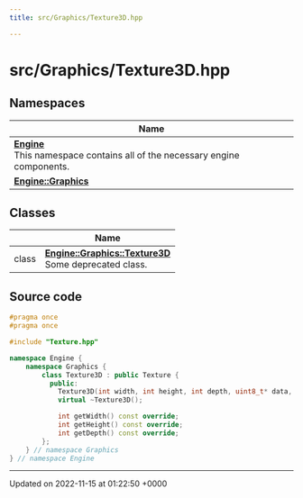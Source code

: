 ```yaml
---
title: src/Graphics/Texture3D.hpp

---
```


# src/Graphics/Texture3D.hpp



## Namespaces

| Name           |
| -------------- |
| **[Engine](/namespaces/namespaceEngine.md)** <br>This namespace contains all of the necessary engine components.  |
| **[Engine::Graphics](/namespaces/namespaceEngine_1_1Graphics.md)**  |

## Classes

|                | Name           |
| -------------- | -------------- |
| class | **[Engine::Graphics::Texture3D](/classes/classEngine_1_1Graphics_1_1Texture3D.md)** <br>Some deprecated class.  |




## Source code

```cpp
#pragma once
#pragma once

#include "Texture.hpp"

namespace Engine {
    namespace Graphics {
        class Texture3D : public Texture {
          public:
            Texture3D(int width, int height, int depth, uint8_t* data, Texture::Type type = Texture::Type::RGBA8);
            virtual ~Texture3D();

            int getWidth() const override;
            int getHeight() const override;
            int getDepth() const override;
        };
    } // namespace Graphics
} // namespace Engine
```


-------------------------------

Updated on 2022-11-15 at 01:22:50 +0000
